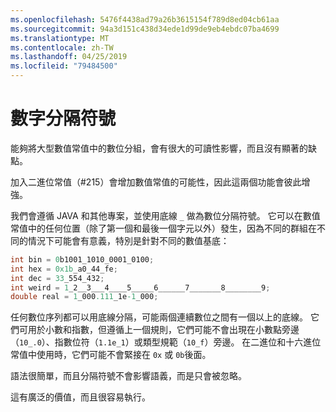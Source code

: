 ```yaml
---
ms.openlocfilehash: 5476f4438ad79a26b3615154f789d8ed04cb61aa
ms.sourcegitcommit: 94a3d151c438d34ede1d99de9eb4ebdc07ba4699
ms.translationtype: MT
ms.contentlocale: zh-TW
ms.lasthandoff: 04/25/2019
ms.locfileid: "79484500"
---
```

# <a name="digit-separators"></a>數字分隔符號

能夠將大型數值常值中的數位分組，會有很大的可讀性影響，而且沒有顯著的缺點。 

加入二進位常值（#215）會增加數值常值的可能性，因此這兩個功能會彼此增強。 

我們會遵循 JAVA 和其他專案，並使用底線 `_` 做為數位分隔符號。 它可以在數值常值中的任何位置（除了第一個和最後一個字元以外）發生，因為不同的群組在不同的情況下可能會有意義，特別是針對不同的數值基底：

```csharp
int bin = 0b1001_1010_0001_0100;
int hex = 0x1b_a0_44_fe;
int dec = 33_554_432;
int weird = 1_2__3___4____5_____6______7_______8________9;
double real = 1_000.111_1e-1_000;
```

任何數位序列都可以用底線分隔，可能兩個連續數位之間有一個以上的底線。 它們可用於小數和指數，但遵循上一個規則，它們可能不會出現在小數點旁邊（`10_.0`）、指數位符（`1.1e_1`）或類型規範（`10_f`）旁邊。 在二進位和十六進位常值中使用時，它們可能不會緊接在 `0x` 或 `0b`後面。

語法很簡單，而且分隔符號不會影響語義，而是只會被忽略。

這有廣泛的價值，而且很容易執行。
